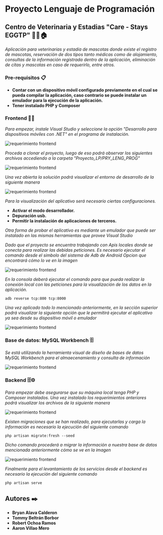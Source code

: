 # Proyecto Lenguaje de Programación

## Centro de Veterinaria y Estadias "Care - Stays EGGTP" 🐶😺🏠
_Aplicación para veterinarias y estadía de mascotas donde existe el registro de mascotas, reservación de dos tipos tanto médicas como de alojamiento, consultas de la información registrada dentro de la aplicación, eliminación de citas y mascotas en caso de requerirlo, entre otros._

### Pre-requisitos 📋

* **Contar con un dispositivo móvil configurado previamente en el cual se pueda compilar la aplicación, caso contrario se puede instalar un emulador para la ejecución de la aplicación.**
* **Tener instalado PHP y Composer**

### Frontend 👨‍💻
_Para empezar, instale Visual Studio y seleccione la opción "Desarrollo para dispositivos móviles con .NET" en el programa de instalación._

![requerimiento frontend](https://raw.githubusercontent.com/raochoa019/Proyecto_LP/testIntegration/recursos/requerimiento_frontend.png)

_Proceda a clonar el proyecto, luego de eso podrá observar los siguientes archivos accediendo a la carpeta "Proyecto\_LP/PRY\_LENG\_PROG"_

![requerimiento frontend](https://raw.githubusercontent.com/raochoa019/Proyecto_LP/testIntegration/recursos/solucionVisualStudio.JPG)

_Una vez abierta la solución podrá visualizar el entorno de desarrollo de la siguiente manera_

![requerimiento frontend](https://raw.githubusercontent.com/raochoa019/Proyecto_LP/testIntegration/recursos/VisualStudio.JPG)

_Para la visualización del aplicativo será necesario ciertas configuraciones._
* **Activar el modo desarrollador.**
* **Depuración usb.** 
* **Permitir la instalación de aplicaciones de terceros.**

_Otra forma de probar el aplicativo es mediante un emulador que puede ser instalado en las mismas herramientas que provee Visual Studio_

_Dado que el proyecto se encuentra trabajando con Apis locales donde se conecta para realizar las debidas peticiones. Es necesario ejecutar el comando desde el simbolo del sistema de Adb de Android_
_Opcion que encontrará cómo lo ve en la imagen_

![requerimiento frontend](https://raw.githubusercontent.com/raochoa019/Proyecto_LP/testIntegration/recursos/adbConsole.png)

_En la consola deberá ejecutar el comando para que pueda realizar la conexión local con las peticiones para la visualización de los datos en la aplicación._
```
adb reverse tcp:800 tcp:8000
```

_Una vez aplicado todo lo mencionado anteriormente, en la sección superior podrá visualizar la siguiente opción que le permitirá ejecutar el aplicativo ya sea desde su dispositivo móvil o emulador_

![requerimiento frontend](https://raw.githubusercontent.com/raochoa019/Proyecto_LP/testIntegration/recursos/compilarProyecto.png)

### Base de datos: MySQL Workbench 🗄
_Se está utilizando la herramienta visual de diseño de bases de datos MySQL Workbench para el almaecenamiento y consulta de información_

![requerimiento frontend](https://raw.githubusercontent.com/raochoa019/Proyecto_LP/testIntegration/recursos/database.JPG)

### Backend 🗄️⚙️
_Para empezar debe asegurarse que su máquina local tenga PHP y Composer instalados._
_Una vez instalado los requerimientos anteriores podrá visualizar los archivos de la siguiente manera_

![requerimiento frontend](https://raw.githubusercontent.com/raochoa019/Proyecto_LP/testIntegration/recursos/backend.JPG)

_Existen migraciones que se han realizado, para ejecutarlas y carga la información es necesario la ejecución del siguiente comando_
```
php artisan migrate:fresh --seed
```

_Dicho comando procederá a migrar la información a nuestra base de datos mencionada anteriormente cómo se ve en la imagen_

![requerimiento frontend](https://raw.githubusercontent.com/raochoa019/Proyecto_LP/testIntegration/recursos/migraciones.JPG)

_Finalmente para el levantamiento de los servicios desde el backend es necesario la ejecución del siguiente comando_

```
php artisan serve
```

## Autores ✒️
* **Bryan Alava Calderon**
* **Tommy Beltrán Borbor**
* **Robert Ochoa Ramos**
* **Aaron Villao Mero**